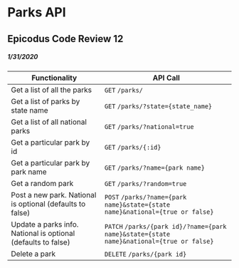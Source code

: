 # Parks API
## Epicodus Code Review 12
##### 1/31/2020
| Functionality | API Call |
| ------------- | -------- |
| Get a list of all the parks |`GET` `/parks/` |  
| Get a list of parks by state name |`GET` `/parks/?state={state_name}`|  
| Get a list of all national parks |`GET` `/parks/?national=true`|  
| Get a particular park by id |`GET` `/parks/{:id}`|  
| Get a particular park by park name |`GET` `/parks/?name={park name}`|
| Get a random park | `GET` `/parks/?random=true` |
| Post a new park. National is optional (defaults to false) | `POST` `/parks/?name={park name}&state={state name}&national={true or false}` |
| Update a parks info. National is optional (defaults to false) | `PATCH` `/parks/{park id}/?name={park name}&state={state name}&national={true or false}` |
| Delete a park | `DELETE` `/parks/{park id}` |
